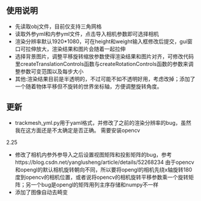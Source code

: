 ## 使用说明
- 先读取obj文件，目前仅支持三角网格
- 读取外参yml和内参yml文件，点击导入相机参数即可选择相机
- 渲染分辨率默认1920*1080，可在height和weight输入框修改后提交，gui窗口可拉伸放大，渲染结果和图片会随着一起拉伸
- 选择背景图片，调整平移旋转缩放参数使得渲染结果和图片对齐，可修改代码里createTranslationControls函数与createRotationControls函数的参数来调整参数可变范围以及每步大小
- 其他:渲染结果目前是半透明的，不过可能不如不透明好用，考虑改掉；添加了一个随着物体平移但不旋转的世界坐标轴，方便调整旋转角度。

## 更新

- trackmesh_yml.py用于yaml格式，并修改了之前的渲染分辨率的bug，虽然我在这方面还是不太确定是否正确。
需要安装opencv

2.25
- 修改了相机内参外参导入之后设置视图矩阵和投影矩阵的bug，参考https://blog.csdn.net/yanglusheng/article/details/52268234
由于opencv和opengl的默认相机旋转朝向不同，所以要将opengl的相机先绕x轴旋转180度到opencv的相机位置，或者说将opencv的相机旋转平移参数乘一个旋转矩阵；另一个bug是opengl的矩阵用列主序存储和numpy不一样
- 添加了图像自动去畸变